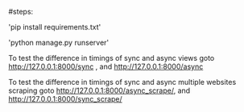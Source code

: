 #steps:

'pip install requirements.txt'

'python manage.py runserver' 

To test the difference in timings of sync and async views goto http://127.0.0.1:8000/sync , and http://127.0.0.1:8000/async

To test the difference in timings of sync and async multiple websites scraping goto http://127.0.0.1:8000/async_scrape/, and http://127.0.0.1:8000/sync_scrape/

